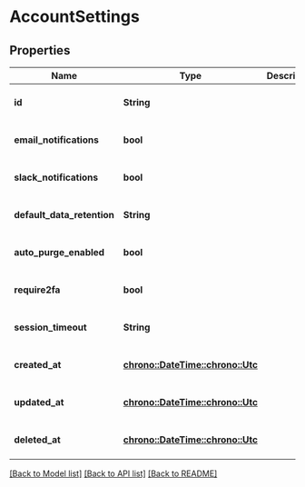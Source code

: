 # AccountSettings

## Properties
Name | Type | Description | Notes
------------ | ------------- | ------------- | -------------
**id** | **String** |  | [optional] [default to None]
**email_notifications** | **bool** |  | [optional] [default to None]
**slack_notifications** | **bool** |  | [optional] [default to None]
**default_data_retention** | **String** |  | [optional] [default to None]
**auto_purge_enabled** | **bool** |  | [optional] [default to None]
**require2fa** | **bool** |  | [optional] [default to None]
**session_timeout** | **String** |  | [optional] [default to None]
**created_at** | [**chrono::DateTime::<chrono::Utc>**](DateTime.md) |  | [optional] [default to None]
**updated_at** | [**chrono::DateTime::<chrono::Utc>**](DateTime.md) |  | [optional] [default to None]
**deleted_at** | [**chrono::DateTime::<chrono::Utc>**](DateTime.md) |  | [optional] [default to None]

[[Back to Model list]](../README.md#documentation-for-models) [[Back to API list]](../README.md#documentation-for-api-endpoints) [[Back to README]](../README.md)


